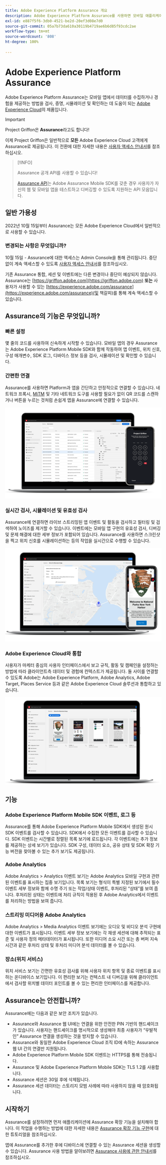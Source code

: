 ```yaml
---
title: Adobe Experience Platform Assurance 개요
description: Adobe Experience Platform Assurance를 사용하면 모바일 애플리케이션 내에서 데이터를 수집하거나 경험을 제공하는 방식을 검사하고, 증명하고, 시뮬레이션하고, 검증할 수 있습니다.
exl-id: e887f5f6-3db0-4521-be2d-20ef3d08e7d0
source-git-commit: 05a7b73da610a30119b4719ae6b6d85f93cdc2ae
workflow-type: tm+mt
source-wordcount: '808'
ht-degree: 100%

---
```


# Adobe Experience Platform Assurance

Adobe Experience Platform Assurance는 모바일 앱에서 데이터를 수집하거나 경험을 제공하는 방법을 검사, 증명, 시뮬레이션 및 확인하는 데 도움이 되는 [Adobe Experience Cloud](https://www.adobe.com/experience-cloud.html)의 제품입니다.

>[!IMPORTANT]
>
> Project Griffon은 **Assurance**&#x200B;라고도 합니다!
>
> 이제 Project Griffon은 일반적으로 **모든** Adobe Experience Cloud 고객에게 Assurance로 제공됩니다. 이 전환에 대한 자세한 내용은 [사용자 액세스 안내서](./user-access.md)를 참조하십시오.

>[!INFO]
>
>Assurance 공개 API를 사용할 수 있습니다!
>
>[Assurance API](https://developer.adobe.com/adobe-assurance-public-apis/)는 Adobe Assurance Mobile SDK를 갖춘 경우 사용자가 자신의 웹 및 모바일 앱을 테스트하고 디버깅할 수 있도록 지원하는 API 모음입니다.

## 일반 가용성

2022년 10월 15일부터 Assurance는 모든 Adobe Experience Cloud에서 일반적으로 사용할 수 있습니다.

### 변경되는 사항은 무엇입니까?

10월 15일 - Assurance에 대한 액세스는 Admin Console을 통해 관리됩니다. 중단 없이 계속 액세스할 수 있도록 [사용자 액세스 안내서](./user-access.md)를 참조하십시오.

기존 Assurance 통합, 세션 및 이벤트에는 다른 변경이나 중단이 예상되지 않습니다. Assurance는 [https://griffon.adobe.com](https://griffon.adobe.com) **또는** 사용자가 사용할 수 있는 [https://experience.adobe.com/assurance](https://experience.adobe.com/assurance)(및 책갈피)를 통해 계속 액세스할 수 있습니다.

## Assurance의 기능은 무엇입니까?

### 빠른 설정

몇 줄의 코드를 사용하여 신속하게 시작할 수 있습니다. 모바일 앱의 경우 Assurance는 Adobe Experience Platform Mobile SDK와 함께 작동하여 앱 이벤트, 위치 신호, 구성 매개변수, SDK 로그, 디바이스 정보 등을 검사, 시뮬레이션 및 확인할 수 있습니다.

### 간편한 연결

Assurance를 사용하면 Platform과 앱을 간단하고 안정적으로 연결할 수 있습니다. 네트워크 프록시, [MiTM](https://en.wikipedia.org/wiki/Man-in-the-middle_attack) 및 기타 네트워크 도구를 사용할 필요가 없이 QR 코드를 스캔하거나 버튼을 누르는 것처럼 손쉽게 앱을 Assurance에 연결할 수 있습니다.

![](./images/index/no-hassle-connection.png)

### 실시간 검사, 시뮬레이션 및 유효성 검사

Assurance에 연결하면 라이브 스트리밍된 앱 이벤트 및 활동을 검사하고 필터링 및 검색하여 노이즈를 제거할 수 있습니다. 이벤트에는 모바일 앱 구현의 유효성 검사, 디버깅 및 문제 해결에 대한 세부 정보가 포함되어 있습니다. Assurance를 사용하면 스크린샷을 찍고 위치 신호를 시뮬레이션하는 등의 작업을 실시간으로 수행할 수 있습니다.

![](./images/index/real-time-insepction.png)

### Adobe Experience Cloud와 통합

사용자가 마케터 중심의 사용자 인터페이스에서 보고 규칙, 활동 및 캠페인을 설정하는 방법에 따라 클라이언트측 데이터 및 경험에 컨텍스트가 제공됩니다. 둘 사이를 연결할 수 있도록 Adobe는 Adobe Experience Platform, Adobe Analytics, Adobe Target, Places Service 등과 같은 Adobe Experience Cloud 솔루션과 통합하고 있습니다.

![](./images/index/integration.png)

## 기능

### Adobe Experience Platform Mobile SDK 이벤트, 로그 등

Assurance를 통해 Adobe Experience Platform Mobile SDK에서 생성된 원시 SDK 이벤트를 검사할 수 있습니다. SDK에서 수집한 모든 이벤트를 검사할 수 있습니다. SDK 이벤트는 시간별로 정렬된 목록 보기에 로드됩니다. 각 이벤트에는 추가 정보를 제공하는 상세 보기가 있습니다. SDK 구성, 데이터 요소, 공유 상태 및 SDK 확장 기능 버전을 찾아볼 수 있는 추가 보기도 제공됩니다.

### Adobe Analytics

Adobe Analytics > Analytics 이벤트 보기는 Adobe Analytics 모바일 구현과 관련된 이벤트를 표시하는 집중 보기입니다. 목록 보기는 형식이 특별 지정된 보기에서 필수 이벤트 세부 정보와 함께 수명 주기 또는 작업/상태 이벤트, 후처리된 “상태”를 보여 줍니다. 후처리된 상태는 이벤트에 처리 규칙이 적용된 후 Adobe Analytics에서 이벤트를 처리하는 방법을 보여 줍니다.

### 스트리밍 미디어용 Adobe Analytics

Adobe Analytics > Media Analytics 이벤트 보기에는 오디오 및 비디오 분석 구현에 대한 이벤트가 표시됩니다. 이벤트 세부 정보 보기에는 각 재생 세션에 대해 추적되는 표준 및 사용자 정의 메타데이터가 표시됩니다. 또한 미디어 소요 시간 또는 총 버퍼 지속 시간과 같은 후처리 상태 및 후처리 미디어 분석 데이터를 볼 수 있습니다.

### 장소(위치 서비스)

위치 서비스 보기는 간편한 유효성 검사를 위해 사용자 위치 항목 및 종료 이벤트를 표시하는 온디바이스 보기입니다. 이 편리한 보기는 컨텍스트 내 디버깅을 위해 클라이언트에서 검사할 위치별 데이터 포인트를 볼 수 있는 편리한 인터페이스를 제공합니다.

## Assurance는 안전합니까?

Assurance에는 다음과 같은 보안 조치가 있습니다.

* Assurance와 Assurance 웹 UI에는 연결을 위한 안전한 PIN 기반의 핸드셰이크가 있습니다. 사용자는 핸드셰이크를 명시적으로 생성해야 최종 사용자가 “우발적인” Assurance 연결을 생성하는 것을 방지할 수 있습니다.
* Assurance와 동일한 Adobe Experience Cloud 조직 ID에 속하는 Assurance 웹 UI 간의 연결만 지원됩니다.
* Adobe Experience Platform Mobile SDK 이벤트는 HTTPS를 통해 전송됩니다.
* Assurance 및 Adobe Experience Platform Mobile SDK는 TLS 1.2를 사용합니다.
* Assurance 세션은 30일 후에 삭제됩니다.
* Assurance 세션 데이터는 스토리지 모범 사례에 따라 사용하지 않을 때 암호화됩니다.

## 시작하기

Assurance를 설정하려면 먼저 애플리케이션에 Assurance 확장 기능을 설치해야 합니다. 이 작업을 수행하는 방법에 대한 자세한 내용은 [Assurance 확장 기능 구현](https://developer.adobe.com/client-sdks/documentation/platform-assurance-sdk/#add-the-aep-assurance-extension-to-your-app)에 대한 튜토리얼을 참조하십시오.

앱에 Assurance를 추가한 후에 디바이스에 연결할 수 있는 Assurance 세션을 생성할 수 있습니다. Assurance 사용 방법을 알아보려면 [Assurance 사용에 관한 안내서](./tutorials/using-assurance.md)를 참조하십시오.
